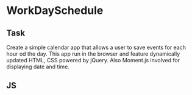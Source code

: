 # WorkDaySchedule

Task
-
Create a simple calendar app that allows a user to save events for each hour od the day. This app run in the browser and feature dynamically updated HTML, CSS powered by jQuery. Also Moment.js involved for displaying date and time.

JS
-
